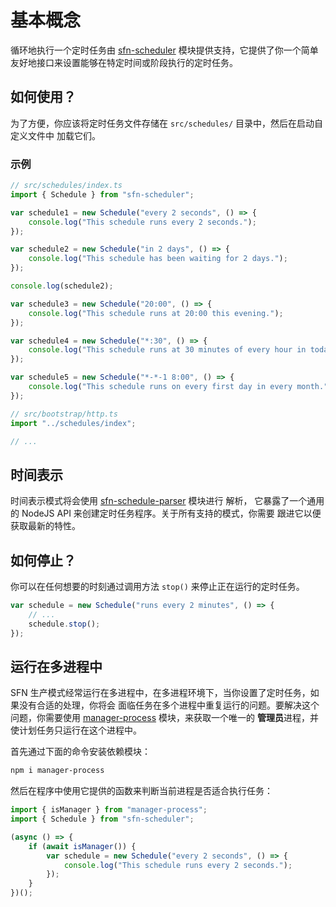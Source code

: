 <!-- title: 定时任务; order: 17 -->
# 基本概念

循环地执行一个定时任务由 [sfn-scheduler](https://github.com/hyurl/sfn-scheduler)
模块提供支持，它提供了你一个简单友好地接口来设置能够在特定时间或阶段执行的定时任务。

## 如何使用？

为了方便，你应该将定时任务文件存储在 `src/schedules/` 目录中，然后在启动自定义文件中
加载它们。

### 示例

```typescript
// src/schedules/index.ts
import { Schedule } from "sfn-scheduler";

var schedule1 = new Schedule("every 2 seconds", () => {
    console.log("This schedule runs every 2 seconds.");
});

var schedule2 = new Schedule("in 2 days", () => {
    console.log("This schedule has been waiting for 2 days.");
});

console.log(schedule2);

var schedule3 = new Schedule("20:00", () => {
    console.log("This schedule runs at 20:00 this evening.");
});

var schedule4 = new Schedule("*:30", () => {
    console.log("This schedule runs at 30 minutes of every hour in today.");
});

var schedule5 = new Schedule("*-*-1 8:00", () => {
    console.log("This schedule runs on every first day in every month.");
});
```

```typescript
// src/bootstrap/http.ts
import "../schedules/index";

// ...
```

## 时间表示

时间表示模式将会使用
[sfn-schedule-parser](https://github.com/hyurl/sfn-schedule-parser) 模块进行
解析， 它暴露了一个通用的 NodeJS API 来创建定时任务程序。关于所有支持的模式，你需要
跟进它以便获取最新的特性。

## 如何停止？

你可以在任何想要的时刻通过调用方法 `stop()` 来停止正在运行的定时任务。

```typescript
var schedule = new Schedule("runs every 2 minutes", () => {
    // ...
    schedule.stop();
});
```

## 运行在多进程中

SFN 生产模式经常运行在多进程中，在多进程环境下，当你设置了定时任务，如果没有合适的处理，你将会
面临任务在多个进程中重复运行的问题。要解决这个问题，你需要使用 
[manager-process](https://github.com/hyurl/manager-process) 模块，来获取一个唯一的
**管理员**进程，并使计划任务只运行在这个进程中。

首先通过下面的命令安装依赖模块：

```sh
npm i manager-process
```

然后在程序中使用它提供的函数来判断当前进程是否适合执行任务：

```typescript
import { isManager } from "manager-process";
import { Schedule } from "sfn-scheduler";

(async () => {
    if (await isManager()) {
        var schedule = new Schedule("every 2 seconds", () => {
            console.log("This schedule runs every 2 seconds.");
        });
    }
})();
```